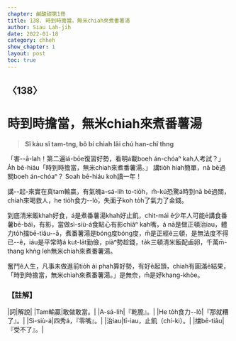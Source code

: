 ```yaml
---
chapter: 鹹酸甜第1冊
title: 138. 時到時擔當，無米chiah來煮番薯湯
author: Siau Lah-jih
date: 2022-01-18
category: chheh
show_chapter: 1
layout: post
toc: true
---
```

  
## 〈138〉
# 時到時擔當，無米chiah來煮番薯湯
>**Sî kàu sî tam-tng, bô bí chiah lâi chú han-chî thng**

「害--ā-lah！第二遍iá-bōe復習好勢，看明á載boeh án-chóaⁿ kah人考試？」
A̍h bē-hiáu「時到時擔當，無米chiah來煮番薯湯。」
講tio̍h hiah簡單，nā bē過關boeh án-chóaⁿ？
Soah bē-hiáu koh讀一年！

講--起-來實在真tam輸贏，有氣魄a-sá-lih to-tio̍h，m̄-kú恐驚á時到nā bē過關，chiah來喝救人，he tio̍h食力--lò͘，失面子koh to̍h了氣力了金錢。

到底清米飯khah好食，á是煮番薯湯khah好止飢，chit-mái ê少年人可能ē講食番薯bē-bái，有影，當做sì-siù-á食點心有影chiâⁿ kah嘴，á nā是做正頓治iau，體力to̍h擋bē-tiâu--ā，煮番薯湯是bóng度bóng度，m̄是正經ê三頓，是無法度不得已--ê，iáu是平常時á kut-la̍t勤儉，piàⁿ勢趁錢，ta̍k三頓清米飯配鹵卵，千萬m̄-thang khǹg leh無米chiah來煮番薯湯。

奮鬥ê人生，凡事未做進前tio̍h ài phah算好勢，有好ê起頭，chiah有圓滿ê結果，「時到時擔當，無米chiah來煮番薯湯。」是無奈，m̄是好khang-khòe。

### 【註解】

|詞|解說|
|Tam輸贏|敢做敢當。|
|A-sá-lih|『乾脆』。|
|He to̍h食力--lò͘|『那就糟了』。|
|Sì-siù-á|四秀á，『零嘴』。|
|治iau|tī-iau，止飢（chí-ki）。|
|擋bē-tiâu|『受不了』。|
